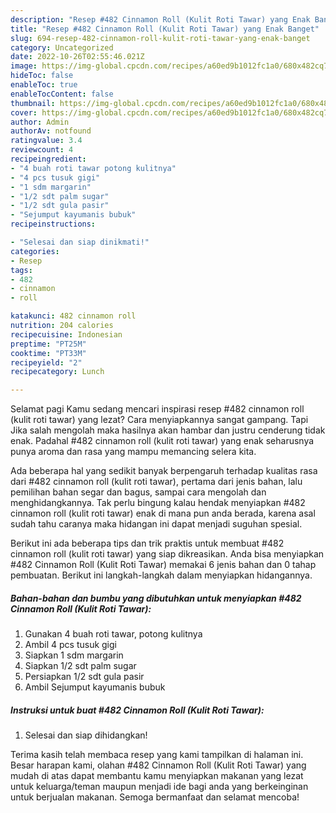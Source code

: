 ```yaml
---
description: "Resep #482 Cinnamon Roll (Kulit Roti Tawar) yang Enak Banget"
title: "Resep #482 Cinnamon Roll (Kulit Roti Tawar) yang Enak Banget"
slug: 694-resep-482-cinnamon-roll-kulit-roti-tawar-yang-enak-banget
category: Uncategorized
date: 2022-10-26T02:55:46.021Z
image: https://img-global.cpcdn.com/recipes/a60ed9b1012fc1a0/680x482cq70/482-cinnamon-roll-kulit-roti-tawar-foto-resep-utama.jpg
hideToc: false
enableToc: true
enableTocContent: false
thumbnail: https://img-global.cpcdn.com/recipes/a60ed9b1012fc1a0/680x482cq70/482-cinnamon-roll-kulit-roti-tawar-foto-resep-utama.jpg
cover: https://img-global.cpcdn.com/recipes/a60ed9b1012fc1a0/680x482cq70/482-cinnamon-roll-kulit-roti-tawar-foto-resep-utama.jpg
author: Admin
authorAv: notfound
ratingvalue: 3.4
reviewcount: 4
recipeingredient:
- "4 buah roti tawar potong kulitnya"
- "4 pcs tusuk gigi"
- "1 sdm margarin"
- "1/2 sdt palm sugar"
- "1/2 sdt gula pasir"
- "Sejumput kayumanis bubuk"
recipeinstructions:

- "Selesai dan siap dinikmati!"
categories:
- Resep
tags:
- 482
- cinnamon
- roll

katakunci: 482 cinnamon roll 
nutrition: 204 calories
recipecuisine: Indonesian
preptime: "PT25M"
cooktime: "PT33M"
recipeyield: "2"
recipecategory: Lunch

---
```



Selamat pagi Kamu sedang mencari inspirasi resep #482 cinnamon roll (kulit roti tawar) yang lezat? Cara menyiapkannya sangat gampang. Tapi Jika salah mengolah maka hasilnya akan hambar dan justru cenderung tidak enak. Padahal #482 cinnamon roll (kulit roti tawar) yang enak seharusnya punya aroma dan rasa yang mampu memancing selera kita.


Ada beberapa hal yang sedikit banyak berpengaruh terhadap kualitas rasa dari #482 cinnamon roll (kulit roti tawar), pertama dari jenis bahan, lalu pemilihan bahan segar dan bagus, sampai cara mengolah dan menghidangkannya. Tak perlu bingung kalau hendak menyiapkan #482 cinnamon roll (kulit roti tawar) enak di mana pun anda berada, karena asal sudah tahu caranya maka hidangan ini dapat menjadi suguhan spesial.




Berikut ini ada beberapa tips dan trik praktis untuk membuat #482 cinnamon roll (kulit roti tawar) yang siap dikreasikan. Anda bisa menyiapkan #482 Cinnamon Roll (Kulit Roti Tawar) memakai 6 jenis bahan dan 0 tahap pembuatan. Berikut ini langkah-langkah dalam menyiapkan hidangannya.

<!--inarticleads1-->

##### Bahan-bahan dan bumbu yang dibutuhkan untuk menyiapkan #482 Cinnamon Roll (Kulit Roti Tawar):

1. Gunakan 4 buah roti tawar, potong kulitnya
1. Ambil 4 pcs tusuk gigi
1. Siapkan 1 sdm margarin
1. Siapkan 1/2 sdt palm sugar
1. Persiapkan 1/2 sdt gula pasir
1. Ambil Sejumput kayumanis bubuk




<!--inarticleads2-->

##### Instruksi untuk buat #482 Cinnamon Roll (Kulit Roti Tawar):


1. Selesai dan siap dihidangkan!



Terima kasih telah membaca resep yang kami tampilkan di halaman ini. Besar harapan kami, olahan #482 Cinnamon Roll (Kulit Roti Tawar) yang mudah di atas dapat membantu kamu menyiapkan makanan yang lezat untuk keluarga/teman maupun menjadi ide bagi anda yang berkeinginan untuk berjualan makanan. Semoga bermanfaat dan selamat mencoba!
